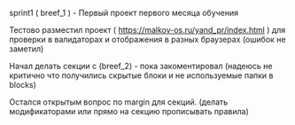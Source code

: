sprint1 ( breef_1 )  - Первый проект первого месяца обучения

Тестово разместил проект ( https://malkov-os.ru/yand_pr/index.html )
для проверки в валидаторах и отображения в разных браузерах (ошибок не заметил)


Начал делать секции с (breef_2) - пока закоментировал
(надеюсь не критично что получились скрытые блоки и не используемые папки в blocks)

Остался открытым вопрос по margin для секций.
(делать модификаторами или прямо на секцию прописывать правила)

